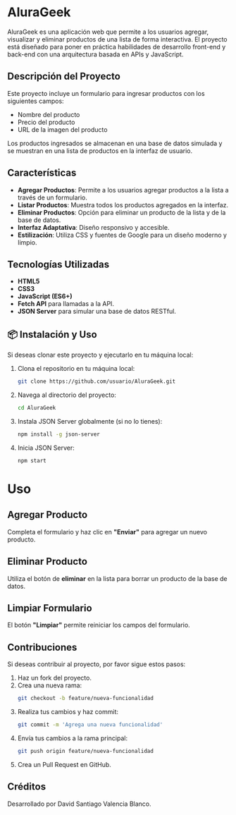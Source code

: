 # AluraGeek

AluraGeek es una aplicación web que permite a los usuarios agregar, visualizar y eliminar productos de una lista de forma interactiva. El proyecto está diseñado para poner en práctica habilidades de desarrollo front-end y back-end con una arquitectura basada en APIs y JavaScript.

## Descripción del Proyecto

Este proyecto incluye un formulario para ingresar productos con los siguientes campos:
- Nombre del producto
- Precio del producto
- URL de la imagen del producto

Los productos ingresados se almacenan en una base de datos simulada y se muestran en una lista de productos en la interfaz de usuario.

## Características

- **Agregar Productos**: Permite a los usuarios agregar productos a la lista a través de un formulario.
- **Listar Productos**: Muestra todos los productos agregados en la interfaz.
- **Eliminar Productos**: Opción para eliminar un producto de la lista y de la base de datos.
- **Interfaz Adaptativa**: Diseño responsivo y accesible.
- **Estilización**: Utiliza CSS y fuentes de Google para un diseño moderno y limpio.

## Tecnologías Utilizadas

- **HTML5**
- **CSS3**
- **JavaScript (ES6+)**
- **Fetch API** para llamadas a la API.
- **JSON Server** para simular una base de datos RESTful.

## 📦 Instalación y Uso

Si deseas clonar este proyecto y ejecutarlo en tu máquina local:

1. Clona el repositorio en tu máquina local:
   ```bash
   git clone https://github.com/usuario/AluraGeek.git
2. Navega al directorio del proyecto:
   ```bash
   cd AluraGeek
3. Instala JSON Server globalmente (si no lo tienes):
   ```bash
   npm install -g json-server
4. Inicia JSON Server:
   ```bash
   npm start

# Uso

## Agregar Producto
Completa el formulario y haz clic en **"Enviar"** para agregar un nuevo producto.

## Eliminar Producto
Utiliza el botón de **eliminar** en la lista para borrar un producto de la base de datos.

## Limpiar Formulario
El botón **"Limpiar"** permite reiniciar los campos del formulario.

## Contribuciones

Si deseas contribuir al proyecto, por favor sigue estos pasos:

1. Haz un fork del proyecto.
2. Crea una nueva rama:
   ```bash
   git checkout -b feature/nueva-funcionalidad
3. Realiza tus cambios y haz commit:
   ```bash
   git commit -m 'Agrega una nueva funcionalidad'
4. Envía tus cambios a la rama principal:
   ```bash
   git push origin feature/nueva-funcionalidad
5. Crea un Pull Request en GitHub.

## Créditos

Desarrollado por David Santiago Valencia Blanco.

